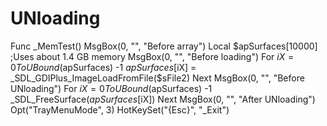 # UNloading
Func _MemTest() MsgBox(0, "", "Before array") Local $apSurfaces[10000]   ;Uses about 1.4 GB memory MsgBox(0, "", "Before loading") For $iX = 0 To UBound($apSurfaces) -1 $apSurfaces[$iX] = _SDL_GDIPlus_ImageLoadFromFile($sFile2) Next MsgBox(0, "", "Before UNloading") For $iX = 0 To UBound($apSurfaces) -1 _SDL_FreeSurface($apSurfaces[$iX]) Next MsgBox(0, "", "After UNloading")  Opt("TrayMenuMode", 3) HotKeySet("{Esc}", "_Exit")
